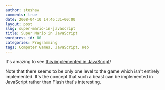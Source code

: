 ```yaml
---
author: steshaw
comments: true
date: 2008-04-10 14:46:31+00:00
layout: post
slug: super-mario-in-javascript
title: Super Mario in JavaScript
wordpress_id: 80
categories: Programming
tags: Computer Games, JavaScript, Web
---
```


It's amazing to see [this implemented in JavaScript](http://blog.nihilogic.dk/2008/04/super-mario-in-14kb-javascript.html)!

Note that there seems to be only one level to the game which isn't entirely implemented. It's the concept that such a beast can be implemented in JavaScript rather than Flash that's interesting.
